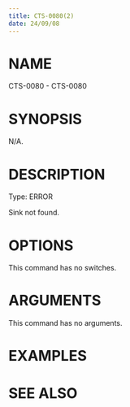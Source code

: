```yaml
---
title: CTS-0080(2)
date: 24/09/08
---
```


# NAME

CTS-0080 - CTS-0080

# SYNOPSIS

N/A.

# DESCRIPTION

Type: ERROR

Sink not found.

# OPTIONS

This command has no switches.

# ARGUMENTS

This command has no arguments.

# EXAMPLES

# SEE ALSO
